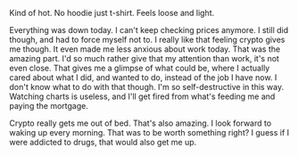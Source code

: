 Kind of hot. No hoodie just t-shirt. Feels loose and light.

Everything was down today. I can't keep checking prices anymore. I still did though, and had to force myself not to. I really like that feeling crypto gives me though. It even made me less anxious about work today. That was the amazing part. I'd so much rather give that my attention than work, it's not even close. That gives me a glimpse of what could be, where I actually cared about what I did, and wanted to do, instead of the job I have now. I don't know what to do with that though. I'm so self-destructive in this way. Watching charts is useless, and I'll get fired from what's feeding me and paying the mortgage.

Crypto really gets me out of bed. That's also amazing. I look forward to waking up every morning. That was to be worth something right? I guess if I were addicted to drugs, that would also get me up.
